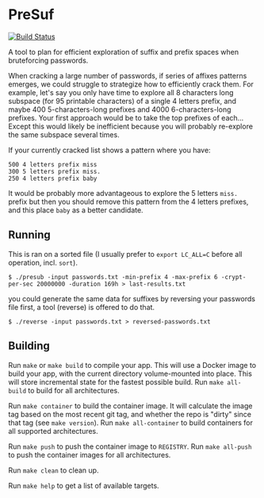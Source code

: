 # PreSuf
[![Build Status](https://travis-ci.org/fpesce/presuf.svg?branch=main)](https://travis-ci.org/fpesce/presuf) 

A tool to plan for efficient exploration of suffix and prefix spaces when bruteforcing passwords.

When cracking a large number of passwords, if series of affixes patterns emerges, we could struggle to strategize how to efficiently crack them.
For example, let's say you only have time to explore all 8 characters long subspace (for 95 printable characters) of a single 4 letters prefix, and maybe 400 5-characters-long prefixes and 4000 6-characters-long prefixes. Your first approach would be to take the top prefixes of each... Except this would likely be inefficient because you will probably re-explore the same subspace several times.

If your currently cracked list shows a pattern where you have:
```
500 4 letters prefix miss
300 5 letters prefix miss.
250 4 letters prefix baby
```

It would be probably more advantageous to explore the 5 letters `miss.` prefix but then you should remove this pattern from the 4 letters prefixes, and this place `baby` as a better candidate.


## Running

This is ran on a sorted file (I usually prefer to `export LC_ALL=C` before all operation, incl. `sort`).
```
$ ./presub -input passwords.txt -min-prefix 4 -max-prefix 6 -crypt-per-sec 20000000 -duration 169h > last-results.txt
```

you could generate the same data for suffixes by reversing your passwords file first, a tool (reverse) is offered to do that.
```
$ ./reverse -input passwords.txt > reversed-passwords.txt
```

## Building

Run `make` or `make build` to compile your app.  This will use a Docker image
to build your app, with the current directory volume-mounted into place.  This
will store incremental state for the fastest possible build.  Run `make
all-build` to build for all architectures.

Run `make container` to build the container image.  It will calculate the image
tag based on the most recent git tag, and whether the repo is "dirty" since
that tag (see `make version`).  Run `make all-container` to build containers
for all supported architectures.

Run `make push` to push the container image to `REGISTRY`.  Run `make all-push`
to push the container images for all architectures.

Run `make clean` to clean up.

Run `make help` to get a list of available targets.

